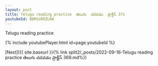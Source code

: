 ```yaml
---
layout: post
title: Telugu reading practice  తెలుగు  చదవడం  ప్రాక్టీస్ 371
youtubeId: BDMxV89ZLRA
---
```

 
 
Telugu reading practice
 
 
 
 
 


{% include youtubePlayer.html id=page.youtubeId %}
 
[Next]({{ site.baseurl }}{% link  split2/_posts/2022-09-16-Telugu reading practice  తెలుగు  చదవడం  ప్రాక్టీస్ 369.md%})
 
